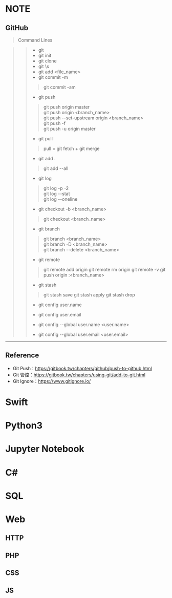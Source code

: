 # NOTE

## GitHub
> Command Lines

>> + git 
>> + git init
>> + git clone <https>
>> + git \s
>> + git add <file_name>
>> + git commit -m <commit>
>> > git commit -am <commit>
>> + git push
>> > git push origin master  
>> > git push origin <branch_name>  
>> > git push --set-upstream origin <branch_name>  
>> > git push -f  
>> > git push -u origin master  
>> + git pull
>> > pull = git fetch + git merge
>> + git add .
>> > git add --all
>> + git log
>> > git log -p -2  
>> > git log --stat  
>> > git log --oneline  
>> + git checkout -b <branch_name>
>> > git checkout <branch_name>
>> + git branch
>> > git branch <branch_name>  
>> > git branch -D <branch_name>  
>> > git branch --delete <branch_name>  
>> 
>> + git remote
>> > git remote add origin
>> > git remote rm origin
>> > git remote -v
>> > git push origin :<branch_name>
>> 
>> + git stash
>> > git stash save
>> > git stash apply
>> > git stash drop
>> 
>> + git config user.name
>> + git config user.email
>> 
>> + git config --global user.name <user.name>
>> + git config --global user.email <user.email>

----
## Reference
+ Git Push：https://gitbook.tw/chapters/github/push-to-github.html
+ Git 管控：https://gitbook.tw/chapters/using-git/add-to-git.html
+ Git Ignore：https://www.gitignore.io/




# Swift
# Python3
# Jupyter Notebook
# C\#
# SQL
# Web
## HTTP
## PHP
## CSS
## JS
